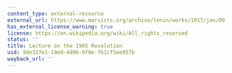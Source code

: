 ```yaml
---
content_type: external-resource
external_url: https://www.marxists.org/archive/lenin/works/1917/jan/09.htm
has_external_license_warning: true
license: https://en.wikipedia.org/wiki/All_rights_reserved
status: ''
title: Lecture on the 1905 Revolution
uid: 9de327e1-19e9-499b-9f0e-7b1cf5ee957b
wayback_url: ''
---
```

